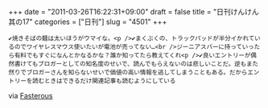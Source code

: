 +++
date = "2011-03-26T16:22:31+09:00"
draft = false
title = "日刊けんけん 其の17"
categories = ["日刊"]
slug = "4501"
+++


    ✔焼きそばの麺は太いほうがウマイな。<p />✔まくぶくの、トラックパッドが半分イかれているのでワイヤレスマウス使いたいが電池が売ってない…<br />ジーニアスバーに持っていったら有料でもすぐになんとかなるかな？誰か知ってたら教えてくれ<p />✔良いエントリーが偶然書けてもブロガーとしての知名度のせいで、読んでもらえないのは悲しいことだ。逆もまた然りでブロガーさんを知らないせいで価値の高い情報を逃してしまうこともある。だからエントリーを読むときはできるだけ関連記事も読むようにしている

<div class="posterous_quote_citation">via <a href="http://www.lastday.jp/2011/02/28/fasterous">Fasterous</a></div>
  
